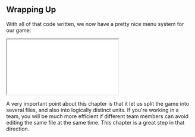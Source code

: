 ## Wrapping Up

With all of that code written, we now have a pretty nice menu system for our
game:

<iframe src="./game.iframe.html"></iframe>

A very important point about this chapter is that it let us split the game into
several files, and also into logically distinct units.  If you're working in a
team, you will be much more efficient if different team members can avoid
editing the same file at the same time.  This chapter is a great step in that
direction.
